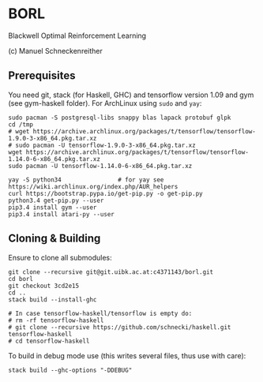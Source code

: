 # BORL

Blackwell Optimal Reinforcement Learning

(c) Manuel Schneckenreither

## Prerequisites

You need git, stack (for Haskell, GHC) and tensorflow version 1.09 and gym (see gym-haskell folder).
For ArchLinux using `sudo` and `yay`:

    sudo pacman -S postgresql-libs snappy blas lapack protobuf glpk
    cd /tmp
    # wget https://archive.archlinux.org/packages/t/tensorflow/tensorflow-1.9.0-3-x86_64.pkg.tar.xz
    # sudo pacman -U tensorflow-1.9.0-3-x86_64.pkg.tar.xz
    wget https://archive.archlinux.org/packages/t/tensorflow/tensorflow-1.14.0-6-x86_64.pkg.tar.xz
    sudo pacman -U tensorflow-1.14.0-6-x86_64.pkg.tar.xz

    yay -S python34                # for yay see https://wiki.archlinux.org/index.php/AUR_helpers
    curl https://bootstrap.pypa.io/get-pip.py -o get-pip.py
    python3.4 get-pip.py --user
    pip3.4 install gym --user
    pip3.4 install atari-py --user


## Cloning & Building

Ensure to clone all submodules:

    git clone --recursive git@git.uibk.ac.at:c4371143/borl.git
    cd borl
    git checkout 3cd2e15
    cd ..
    stack build --install-ghc

    # In case tensorflow-haskell/tensorflow is empty do:
    # rm -rf tensorflow-haskell
    # git clone --recursive https://github.com/schnecki/haskell.git tensorflow-haskell
    # cd tensorflow-haskell


To build in debug mode use (this writes several files, thus use with care):

    stack build --ghc-options "-DDEBUG"



